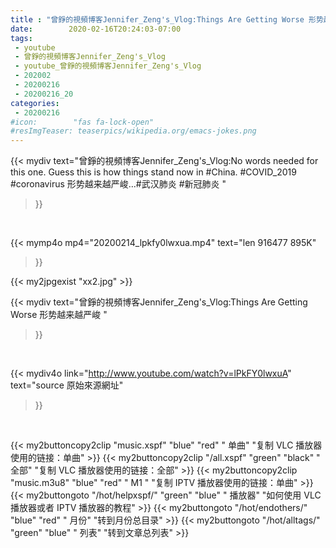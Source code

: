 ```yaml
---
title : "曾錚的視頻博客Jennifer_Zeng's_Vlog:Things Are Getting Worse 形势越来越严峻 "
date:        2020-02-16T20:24:03-07:00
tags:
 - youtube
 - 曾錚的視頻博客Jennifer_Zeng's_Vlog
 - youtube_曾錚的視頻博客Jennifer_Zeng's_Vlog
 - 202002
 - 20200216
 - 20200216_20
categories:
 - 20200216
#icon:        "fas fa-lock-open"
#resImgTeaser: teaserpics/wikipedia.org/emacs-jokes.png
---
```


{{< mydiv text="曾錚的視頻博客Jennifer_Zeng's_Vlog:No words needed for this one. Guess this is how things stand now in #China. #COVID_2019 #coronavirus 形势越来越严峻…#武汉肺炎 #新冠肺炎 "
>}}
<br>


{{< mymp4o mp4="20200214_lpkfy0lwxua.mp4"
text="len 916477    895K"
>}}

{{< my2jpgexist "xx2.jpg" >}}<br>



{{< mydiv text="曾錚的視頻博客Jennifer_Zeng's_Vlog:Things Are Getting Worse 形势越来越严峻 "
>}}
<br>

{{< mydiv4o link="http://www.youtube.com/watch?v=lPkFY0lwxuA"
text="source 原始來源網址"
>}}


<br>



{{< my2buttoncopy2clip "music.xspf"        "blue"   "red"    " 单曲"  "复制 VLC 播放器使用的链接：单曲" >}} {{< my2buttoncopy2clip "/all.xspf"         "green"  "black"  " 全部"  "复制 VLC 播放器使用的链接：全部" >}} {{< my2buttoncopy2clip "music.m3u8"        "blue"   "red"    " M1 "    "复制 IPTV 播放器使用的链接：单曲" >}} {{< my2buttongoto      "/hot/helpxspf/"    "green"  "blue"   " 播放器" "如何使用 VLC 播放器或者 IPTV 播放器的教程" >}} {{< my2buttongoto      "/hot/endothers/"   "blue"   "red"    " 月份"   "转到月份总目录" >}} {{< my2buttongoto      "/hot/alltags/"     "green"  "blue"   " 列表"   "转到文章总列表" >}} 
